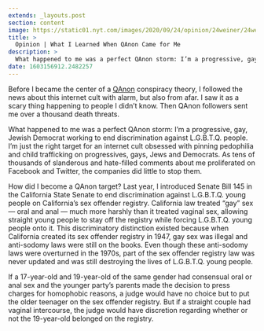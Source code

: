 ```yaml
--- 
extends: _layouts.post 
section: content 
image: https://static01.nyt.com/images/2020/09/24/opinion/24weiner/24weiner-facebookJumbo.jpg 
title: > 
  Opinion | What I Learned When QAnon Came for Me 
description: > 
  What happened to me was a perfect QAnon storm: I’m a progressive, gay, Jewish Democrat working to end discrimination against L.G.B.T.Q.young people on California’s sex offender registry.California law treated “gay” sex — oral and anal — much more harshly than it treated vaginal sex, allowing straight young people to stay off the registry while forcing L.G.B.T.Q.This discriminatory distinction existed because when California created its sex offender registry in 1947, gay sex was illegal and anti-sodomy laws were still on the books.Even though these anti-sodomy laws were overturned in the 1970s, part of the sex offender registry law was never updated and was still destroying the lives of L.G.B.T.Q. 
date: 1603156912.2482257 
--- 
```

<div><p class="css-158dogj evys1bk0">Before I became the center of a <a class="css-1g7m0tk" href="https://www.nytimes.com/2020/10/19/us/politics/qanon-trump-republicans.html" title="">QAnon</a> conspiracy theory, I followed the news about this internet cult with alarm, but also from afar. I saw it as a scary thing happening to people I didn&#8217;t know. Then QAnon followers sent me over a thousand death threats.</p><p class="css-158dogj evys1bk0">What happened to me was a perfect QAnon storm: I&#8217;m a progressive, gay, Jewish Democrat working to end discrimination against L.G.B.T.Q. people. I&#8217;m just the right target for an internet cult obsessed with pinning pedophilia and child trafficking on progressives, gays, Jews and Democrats. As tens of thousands of slanderous and hate-filled comments about me proliferated on Facebook and Twitter, the companies did little to stop them.</p><p class="css-158dogj evys1bk0">How did I become a QAnon target? Last year, I introduced Senate Bill 145 in the California State Senate to end discrimination against L.G.B.T.Q. young people on California&#8217;s sex offender registry. California law treated &#8220;gay&#8221; sex &#8212; oral and anal &#8212; much more harshly than it treated vaginal sex, allowing straight young people to stay off the registry while forcing L.G.B.T.Q. young people onto it. This discriminatory distinction existed because when California created its sex offender registry in 1947, gay sex was illegal and anti-sodomy laws were still on the books. Even though these anti-sodomy laws were overturned in the 1970s, part of the sex offender registry law was never updated and was still destroying the lives of L.G.B.T.Q. young people.</p><p class="css-158dogj evys1bk0">If a 17-year-old and 19-year-old of the same gender had consensual oral or anal sex and the younger party&#8217;s parents made the decision to press charges for homophobic reasons, a judge would have no choice but to put the older teenager on the sex offender registry. But if a straight couple had vaginal intercourse, the judge would have discretion regarding whether or not the 19-year-old belonged on the registry.</p></div>